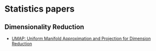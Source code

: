 # Statistics papers

## Dimensionality Reduction
- [UMAP: Uniform Manifold Approximation and Projection for Dimension Reduction](https://github.com/andtsouris/bioinformatics_papers.git)

